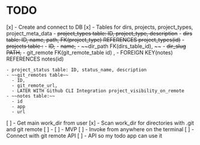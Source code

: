 # TODO

[x] - Create and connect to DB
[x] - Tables for dirs, projects, project_types, project_meta_data
    - ~~project_types table: ID, project_type, description~~
    - ~~dirs table: ID, name, path, FK(project_type) REFERENCES project_types(id)~~ 
    - ~~projects table :~~ 
      - ~~ID,~~ 
      - ~~name,~~ 
      - ~~dir_path FK(dirs_table_id), ~~
      - ~~dir_slug PATH,~~ 
      - git_remote FK(git_remote_table id) , 
      - FOREIGN KEY(notes) REFERENCES notes(id)
    
    - project_status table: ID, status_name, description
    - ~~git_remotes table~~
      - ID,
      - git_remote_url,  
      - LATER WITH Github CLI Integration project_visibility_on_remote 
    - ~~notes table:~~
      - id
      - app
      - url
[ ] - Get main work_dir from user
[x] - Scan work_dir for directories with .git and git remote
[ ] - 
[ ] - MVP
[ ] - Invoke from anywhere on the terminal
[ ] - Connect with git remote API
[ ] - API so my todo app can use it
